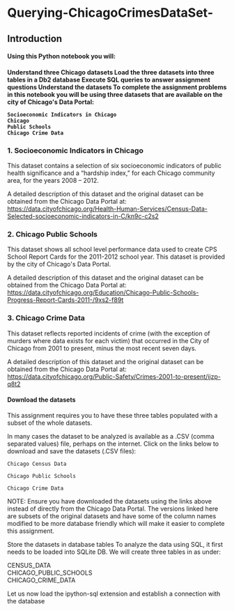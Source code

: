 # Querying-ChicagoCrimesDataSet-
<html>
  <body>
    <h2>Introduction</h2>

<h4>Using this Python notebook you will:<h4>

Understand three Chicago datasets
Load the three datasets into three tables in a Db2 database
Execute SQL queries to answer assignment questions
Understand the datasets
To complete the assignment problems in this notebook you will be using three datasets that are available on the city of Chicago's Data Portal:

  <code>Socioeconomic Indicators in Chicago</code><br>
  <code>Chicago Public Schools</code><br>
  <code>Chicago Crime Data</code>

  <h3>1. Socioeconomic Indicators in Chicago</h3>
This dataset contains a selection of six socioeconomic indicators of public health significance and a “hardship index,” for each Chicago community area, for the years 2008 – 2012.

A detailed description of this dataset and the original dataset can be obtained from the Chicago Data Portal at: https://data.cityofchicago.org/Health-Human-Services/Census-Data-Selected-socioeconomic-indicators-in-C/kn9c-c2s2

  <h3>2. Chicago Public Schools</h3>
This dataset shows all school level performance data used to create CPS School Report Cards for the 2011-2012 school year. This dataset is provided by the city of Chicago's Data Portal.

A detailed description of this dataset and the original dataset can be obtained from the Chicago Data Portal at: https://data.cityofchicago.org/Education/Chicago-Public-Schools-Progress-Report-Cards-2011-/9xs2-f89t

  <h3>3. Chicago Crime Data</h3>
This dataset reflects reported incidents of crime (with the exception of murders where data exists for each victim) that occurred in the City of Chicago from 2001 to present, minus the most recent seven days.

A detailed description of this dataset and the original dataset can be obtained from the Chicago Data Portal at: https://data.cityofchicago.org/Public-Safety/Crimes-2001-to-present/ijzp-q8t2

<h4>Download the datasets</h4>
This assignment requires you to have these three tables populated with a subset of the whole datasets.

In many cases the dataset to be analyzed is available as a .CSV (comma separated values) file, perhaps on the internet. Click on the links below to download and save the datasets (.CSV files):

  <code>Chicago Census Data</code>

  <code>Chicago Public Schools</code>

  <code>Chicago Crime Data</code>

NOTE: Ensure you have downloaded the datasets using the links above instead of directly from the Chicago Data Portal. The versions linked here are subsets of the original datasets and have some of the column names modified to be more database friendly which will make it easier to complete this assignment.

Store the datasets in database tables
To analyze the data using SQL, it first needs to be loaded into SQLite DB. We will create three tables in as under:

CENSUS_DATA<br>
CHICAGO_PUBLIC_SCHOOLS<br>
CHICAGO_CRIME_DATA<br>
  
Let us now load the ipython-sql extension and establish a connection with the database
</body>
  </html>
